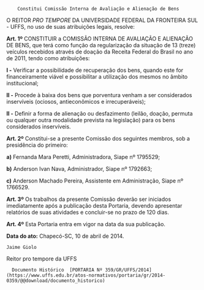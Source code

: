         Constitui Comissão Interna de Avaliação e Alienação de Bens  

O REITOR *PRO TEMPORE* DA UNIVERSIDADE FEDERAL DA FRONTEIRA SUL - UFFS, no uso de suas atribuições legais, resolve:

 **Art. 1º** CONSTITUIR a COMISSÃO INTERNA DE AVALIAÇÃO E ALIENAÇÃO DE BENS, que terá como função da regularização da situação de 13 (treze) veículos recebidos através de doação da Receita Federal do Brasil no ano de 2011, tendo como atribuições:

 **I -** Verificar a possibilidade de recuperação dos bens, quando este for financeiramente viável e possibilitar a utilização dos mesmos no âmbito institucional;

 **II -** Procede à baixa dos bens que porventura venham a ser considerados inservíveis (ociosos, antieconômicos e irrecuperáveis);

 **II -** Definir a forma de alienação ou desfazimento (leilão, doação, permuta ou qualquer outra modalidade prevista na legislação) para os bens considerados inservíveis.

 **Art. 2º** Constitui-se a presente Comissão dos seguintes membros, sob a presidência do primeiro:

 **a)** Fernanda Mara Peretti, Administradora, Siape nº 1795529;

 **b)** Anderson Ivan Nava, Administrador, Siape nº 1792663;

 **c)** Anderson Machado Pereira, Assistente em Administração, Siape nº 1766529.

 **Art. 3º** Os trabalhos da presente Comissão deverão ser iniciados imediatamente após a publicação desta Portaria, devendo apresentar relatórios de suas atividades e concluir-se no prazo de 120 dias.

 **Art. 4º** Esta Portaria entra em vigor na data da sua publicação.

  

   **Data do ato:** Chapecó-SC, 10 de abril de 2014.   
 

    Jaime Giolo   
 Reitor pro tempore da UFFS 

      Documento Histórico  [PORTARIA Nº 359/GR/UFFS/2014](https://www.uffs.edu.br/atos-normativos/portaria/gr/2014-0359/@@download/documento_historico)     
      